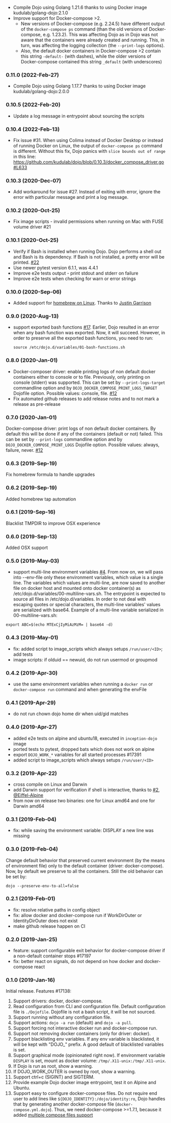 * Compile Dojo using Golang 1.21.6 thanks to using Docker image kudulab/golang-dojo:2.1.0
* Improve support for Docker-compose >2.
  * New versions of Docker-compose (e.g. 2.24.5) have different output of the `docker-compose ps` command (than the old versions of Docker-compose, e.g. 1.23.2). This was affecting Dojo as in Dojo was not aware that the containers were already created and running. This, in turn, was affecting the logging collection (the `--print-logs` options).
  * Also, the default docker containers in Docker-compose >2 contain this string `-default-` (with dashes), while the older versions of Docker-compose contained this string `_default` (with underscores)

### 0.11.0 (2022-Feb-27)

* Compile Dojo using Golang 1.17.7 thanks to using Docker image kudulab/golang-dojo:2.0.0

### 0.10.5 (2022-Feb-20)

* Update a log message in entrypoint about sourcing the scripts

### 0.10.4 (2022-Feb-13)

* Fix issue #31. When using Colima instead of Docker Desktop or instead of running Docker on Linux, the output of `docker-compose ps` command is different. Without this fix, Dojo panics with `slice bounds out of range` in this line: https://github.com/kudulab/dojo/blob/0.10.3/docker_compose_driver.go#L633

### 0.10.3 (2020-Dec-07)

* Add workaround for issue #27. Instead of exiting with error, ignore the error with particular message and print a log message.

### 0.10.2 (2020-Oct-25)

* Fix image scripts - invalid permissions when running on Mac with FUSE volume driver \#21

### 0.10.1 (2020-Oct-25)

* Verify if Bash is installed when running Dojo. Dojo performs a shell out and Bash is its dependency. If Bash is not installed, a pretty error will be printed. [#22](https://github.com/kudulab/dojo/issues/22)
* Use newer pytest version 6.1.1, was 4.4.1
* Improve e2e tests output - print stdout and stderr on failure
* Improve e2e tests when checking for warn or error strings

### 0.10.0 (2020-Sep-06)

* Added support for [homebrew on Linux](https://github.com/kudulab/dojo/pull/20). Thanks to [Justin Garrison](https://github.com/rothgar)

### 0.9.0 (2020-Aug-13)

* support exported bash functions [#17](https://github.com/kudulab/dojo/issues/17).
   Earlier, Dojo resulted in an error when any bash function was exported. Now,
   it will succeed. However, in order to preserve all the exported bash functions, you
   need to run:
   ```
   source /etc/dojo.d/variables/01-bash-functions.sh
   ```

### 0.8.0 (2020-Jan-01)

* Docker-composer driver: enable printing logs of non default docker containers either to console or to file.
 Previously, only printing on console (stderr) was supported. This can be set by `--print-logs-target`
 commandline option and by `DOJO_DOCKER_COMPOSE_PRINT_LOGS_TARGET` Dojofile option.
 Possible values: console, file. [#12](https://github.com/kudulab/dojo/issues/12)
* Fix automated github releases to add release notes and to not mark a release as pre-release

### 0.7.0 (2020-Jan-01)

Docker-compose driver: print logs of non default docker containers. By default this will be done if any
 of the containers (default or not) failed. This can be set by `--print-logs` commandline option
 and by `DOJO_DOCKER_COMPOSE_PRINT_LOGS` Dojofile option.
 Possible values: always, failure, never. [#12](https://github.com/kudulab/dojo/issues/12)

### 0.6.3 (2019-Sep-19)

Fix homebrew formula to handle upgrades

### 0.6.2 (2019-Sep-19)

Added homebrew tap automation

### 0.6.1 (2019-Sep-16)

Blacklist TMPDIR to improve OSX experience

### 0.6.0 (2019-Sep-13)

Added OSX support

### 0.5.0 (2019-May-03)

* support multi-line environment variables [#4](https://github.com/ai-traders/dojo/issues/4).
 From now on, we will pass into --env-file only these environment variables, which value is a single line.
 The variables which values are multi-line, are now saved to another file on docker host and mounted onto
 docker container(s) as /etc/dojo.d/variables/00-multiline-vars.sh. The entrypoint is expected to source
 all files in /etc/dojo.d/variables.
 In order to not deal with escaping quotes or special characters, the multi-line variables' values are
 serialized with base64. Example of a multi-line variable serialized in 00-multiline-vars.sh:
 ```
 export ABC=$(echo MTExCjIyMiAzMzM= | base64 -d)
 ```

### 0.4.3 (2019-May-01)

* fix: added script to image_scripts which always setups `/run/user/<ID>`;
 add tests
* image scripts: if olduid == newuid, do not run usermod or groupmod

### 0.4.2 (2019-Apr-30)

* use the same environment variables when running a `docker run` or `docker-compose run` command and
when generating the envFile

### 0.4.1 (2019-Apr-29)

* do not run chown dojo home dir when uid/gid matches

### 0.4.0 (2019-Apr-27)

* added e2e tests on alpine and ubuntu18, executed in `inception-dojo` image
* ported tests to pytest, dropped bats which does not work on alpine
* export `DOJO_WORK_*` variables for all started processes \#17391
* added script to image_scripts which always setups `/run/user/<ID>`

### 0.3.2 (2019-Apr-22)

* cross compile on Linux and Darwin
* add Darwin support for verification if shell is interactive, thanks to [#2](https://github.com/ai-traders/dojo/pull/2), [@Eiffel-Alpine](https://github.com/Eiffel-Alpine)
* from now on release two binaries: one for Linux amd64 and one for Darwin amd64

### 0.3.1 (2019-Feb-04)

* fix: while saving the environment variable: DISPLAY a new line was missing

### 0.3.0 (2019-Feb-04)

Change default behavior that preserved current environment (by the means of environment file) only to the default
container (driver: docker-compose). Now, by default we preserve to all the containers. Still the old behavior can
be set by:
```
dojo --preserve-env-to-all=false
```


### 0.2.1 (2019-Feb-01)

* fix: resolve relative paths in config object
* fix: allow docker and docker-compose run if WorkDirOuter or IdentityDirOuter does not exist
* make github release happen on CI

### 0.2.0 (2019-Jan-25)

* feature: support configurable exit behavior for docker-compose driver if a non-default container stops #17197
* fix: better react on signals, do not depend on how docker and docker-compose react

### 0.1.0 (2019-Jan-16)

Initial release. Features #17138:
   1. Support drivers: docker, docker-compose.
   1. Read configuration from CLI and configuration file. Default configuration file is `./Dojofile`. Dojofile is not a bash script, it will be not sourced.
   1. Support running without any configuration file.
   1. Support actions: `dojo -a run` (default) and `dojo -a pull`.
   1. Support forcing not interactive docker run and docker-compose run.
   1. Support not removing docker containers (only for driver: docker).
   1. Support blacklisting env variables. If any env variable is blacklisted, it will be kept with "DOJO_" prefix. A good default of blacklisted variables is set.
   1. Support graphical mode (opinionated right now). If environment variable `DISPLAY` is set, mount as docker volume: `/tmp/.X11-unix:/tmp/.X11-unix`.
   1. If Dojo is run as root, show a warning.
   1. If DOJO_WORK_OUTER is owned by root, show a warning.
   1. Support ctrl+c (SIGINT) and SIGTERM.
   1. Provide example Dojo docker image entrypoint, test it on Alpine and Ubuntu.
   1. Support easy to configure docker-compose files. Do not require end user to add lines like `${DOJO_IDENTITY}:/dojo/identity:ro`,
      Dojo handles that by generating another docker-compose file (`docker-compose.yml.dojo`).
      Thus, we need docker-compose >=1.7.1, because it added [multiple compose files support](https://docs.docker.com/compose/extends/#multiple-compose-files)
